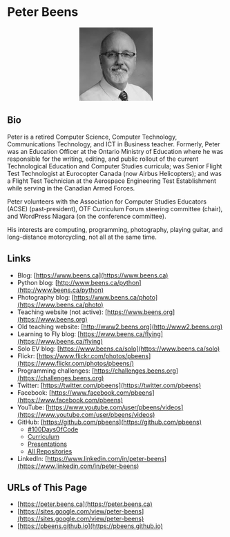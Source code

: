 # Peter Beens

<p align="center">
<img src="./images/Peter-Beens.png" alt="Peter Beens">
</p>

## Bio

Peter is a retired Computer Science, Computer Technology, Communications Technology, and ICT in Business teacher. Formerly, Peter was an Education Officer at the Ontario Ministry of Education where he was responsible for the writing, editing, and public rollout of the current Technological Education and Computer Studies curricula; was Senior Flight Test Technologist at Eurocopter Canada (now Airbus Helicopters); and was a Flight Test Technician at the Aerospace Engineering Test Establishment while serving in the Canadian Armed Forces.

Peter volunteers with the Association for Computer Studies Educators (ACSE) (past-president), OTF Curriculum Forum steering committee (chair), and WordPress Niagara (on the conference committee).

His interests are computing, programming, photography, playing guitar, and long-distance motorcycling, not all at the same time.

## Links

- Blog: [https://www.beens.ca](https://www.beens.ca)
- Python blog: [http://www.beens.ca/python](http://www.beens.ca/python)
- Photography blog: [https://www.beens.ca/photo](https://www.beens.ca/photo)
- Teaching website (not active): [https://www.beens.org](https://www.beens.org)
- Old teaching website: [http://www2.beens.org](http://www2.beens.org)
- Learning to Fly blog: [https://www.beens.ca/flying](https://www.beens.ca/flying)
- Solo EV blog: [https://www.beens.ca/solo](https://www.beens.ca/solo)
- Flickr: [https://www.flickr.com/photos/pbeens](https://www.flickr.com/photos/pbeens/)
- Programming challenges: [https://challenges.beens.org](https://challenges.beens.org)
- Twitter: [https://twitter.com/pbeens](https://twitter.com/pbeens)
- Facebook: [https://www.facebook.com/pbeens](https://www.facebook.com/pbeens)
- YouTube: [https://www.youtube.com/user/pbeens/videos](https://www.youtube.com/user/pbeens/videos)
- GitHub: [https://github.com/pbeens](https://github.com/pbeens)
  - [#100DaysOfCode](https://github.com/pbeens/100DaysOfCode)
  - [Curriculum](https://github.com/pbeens/Curriculum)
  - [Presentations](https://github.com/pbeens/Presentations)
  - [All Repositories](https://github.com/pbeens?tab=repositories)
- LinkedIn: [https://www.linkedin.com/in/peter-beens](https://www.linkedin.com/in/peter-beens)

## URLs of This Page

- [https://peter.beens.ca](https://peter.beens.ca)
- [https://sites.google.com/view/peter-beens](https://sites.google.com/view/peter-beens)
- [https://pbeens.github.io](https://pbeens.github.io)
